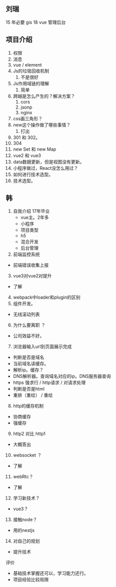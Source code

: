 ## 刘瑞
15 年必要
gis
18 vue
管理后台

## 项目介绍
1. 权限
2. 消息
3. vue / element
4. Js的垃圾回收机制
   1. 不是很好
5. Js作用域链的理解
   1. 简单
6. 跨越是怎么产生的？解决方案？
   1. cors
   2. jsonp
   3. nginx
7. css画三角形？
8. new这个操作做了哪些事情？
   1. 打出
9. 301 和 302。 
10. 304
11. new Set 和 new Map
12. vue2 和 vue3
13. data数据更新，但是视图没有更新。
14. 小程序做过，React没怎么用过？
15. 如何进行技术选型。
16. 技术选型。

## 韩

1. 自我介绍
   17年毕业
   - vue主。2年多
   - 小程序
   - 项目类型
   - h5
   - 混合开发
   - 后台管理
2. 前端监控系统
 - 前端错误收集上报
3. vue3对vue2对提升
  - 了解
4. webpack中loader和plugin的区别
5. 组件开发。
  - 无线滚动列表
6. 为什么要离职 ？
  - 公司效益不好。
7. 浏览器输入url到页面展示完成
  - 判断是否是域名
  - 当前域名读缓存。
  - 解析ip。缓存？
  - DNS解析器。查询域名对应的ip。DNS服务器查询
  - https 强求行 / http请求 / 对请求处理 
  - 判断是否是html
  - 重排（重绘） / 重绘
8. http的缓存机制
  - 协商缓存
  - 强缓存 
9. http2 对比 http1
  - 大概答出
10. websocket ？
  - 了解
11. webRtc？
  - 了解
12. 学习新技术？
  - vue3？
13. 接触node？
  - 用的nestjs
14. 对自己的规划
   - 提升技术
  

评价
- 基础技术掌握还可以，学习能力还行。
- 项目经验比较局限